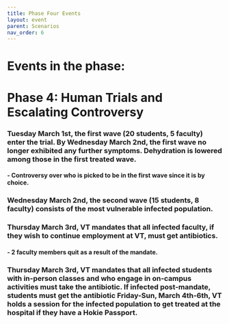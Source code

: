 ```yaml
---
title: Phase Four Events
layout: event
parent: Scenarios
nav_order: 6
---
```

 
# Events in the phase:  
# Phase 4: Human Trials and Escalating Controversy
### Tuesday March 1st, the first wave (20 students, 5 faculty) enter the trial. By Wednesday March 2nd, the first wave no longer exhibited any further symptoms. Dehydration is lowered among those in the first treated wave. 
####     - Controversy over who is picked to be in the first wave since it is by choice.
### Wednesday March 2nd, the second wave (15 students, 8 faculty) consists of the most vulnerable infected population. 
### Thursday March 3rd, VT mandates that all infected faculty, if they wish to continue employment at VT, must get antibiotics. 
####     - 2 faculty members quit as a result of the mandate.
### Thursday March 3rd, VT mandates that all infected students with in-person classes and who engage in on-campus activities must take the antibiotic. If infected post-mandate, students must get the antibiotic Friday-Sun, March 4th-6th, VT holds a session for the infected population to get treated at the hospital if they have a Hokie Passport. 
